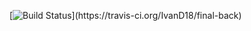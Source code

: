 [![Build Status](https://travis-ci.org/IvanD18/final-back.svg?branch=m..)](https://travis-ci.org/IvanD18/final-back)